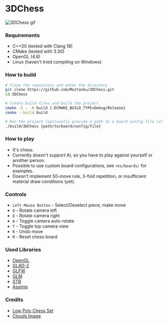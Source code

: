 # 3DChess

![3DChess gif](https://gitfront.io/r/Moztanku/8s4L1GHF3Tsc/Resources/raw/gifs/3DChess.gif)

### Requirements
- C++20 (tested with Clang 18)
- CMake (tested with 3.30)
- OpenGL (4.6)
- Linux (haven't tried compiling on Windows)

### How to build
```bash
# Clone the repository and enter the directory
git clone https://github.com/Moztanku/3DChess.git
cd 3DChess

# Create build files and build the project
cmake -S . -B build {-DCMAKE_BUILD_TYPE=Debug/Release}
cmake --build build

# Run the project (optionally provide a path to a board config file like res/boards/standard.cfg)
./build/3DChess {path/to/board/config/file}
```

### How to play
- It's chess.
- Currently doesn't support AI, so you have to play against yourself or another person.
- Possible to use custom board configurations, see `res/boards/` for examples.
- Doesn't implement 50-move rule, 3-fold repetition, or insufficient material draw conditions (yet).

### Controls
- `Left Mouse Button` - Select/Deselect piece, make move
- `Q` - Rotate camera left
- `E` - Rotate camera right
- `A` - Toggle camera auto-rotate
- `T` - Toggle top camera view
- `R` - Undo move
- `M` - Reset chess board

### Used Libraries
- [OpenGL](https://www.opengl.org/)
- [GLAD-2](https://gen.glad.sh/)
- [GLFW](https://www.glfw.org/)
- [GLM](https://github.com/g-truc/glm)
- [STB](https://github.com/nothings/stb)
- [Assimp](https://assimp.org/)

### Credits
- [Low Poly Chess Set](https://sketchfab.com/robie1)
- [Clouds Image](https://www.pexels.com/photo/blue-skies-53594/)
